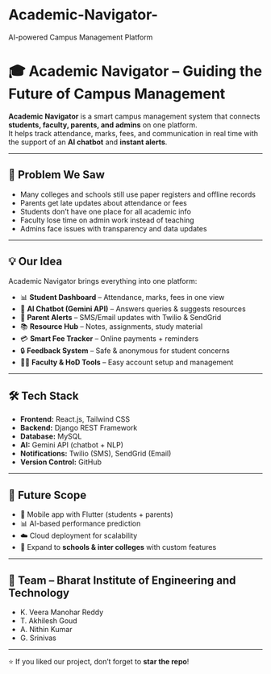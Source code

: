 # Academic-Navigator-
AI-powered Campus Management Platform
# 🎓 Academic Navigator – Guiding the Future of Campus Management  

**Academic Navigator** is a smart campus management system that connects **students, faculty, parents, and admins** on one platform.  
It helps track attendance, marks, fees, and communication in real time with the support of an **AI chatbot** and **instant alerts**.  

---

## 📌 Problem We Saw  
- Many colleges and schools still use paper registers and offline records  
- Parents get late updates about attendance or fees  
- Students don’t have one place for all academic info  
- Faculty lose time on admin work instead of teaching  
- Admins face issues with transparency and data updates  

---

## 💡 Our Idea  
Academic Navigator brings everything into one platform:  
- 📊 **Student Dashboard** – Attendance, marks, fees in one view  
- 🤖 **AI Chatbot (Gemini API)** – Answers queries & suggests resources  
- 🔔 **Parent Alerts** – SMS/Email updates with Twilio & SendGrid  
- 📚 **Resource Hub** – Notes, assignments, study material  
- 💳 **Smart Fee Tracker** – Online payments + reminders  
- 🔒 **Feedback System** – Safe & anonymous for student concerns  
- 🧑‍💼 **Faculty & HoD Tools** – Easy account setup and management  

---

## 🛠 Tech Stack  
- **Frontend:** React.js, Tailwind CSS  
- **Backend:** Django REST Framework  
- **Database:** MySQL  
- **AI:** Gemini API (chatbot + NLP)  
- **Notifications:** Twilio (SMS), SendGrid (Email)  
- **Version Control:** GitHub  

---

## 🚀 Future Scope  
- 📱 Mobile app with Flutter (students + parents)  
- 📊 AI-based performance prediction  
- ☁️ Cloud deployment for scalability  
- 🏫 Expand to **schools & inter colleges** with custom features  

---

## 👥 Team – Bharat Institute of Engineering and Technology  
- K. Veera Manohar Reddy  
- T. Akhilesh Goud  
- A. Nithin Kumar  
- G. Srinivas  

---

⭐ If you liked our project, don’t forget to **star the repo**!

